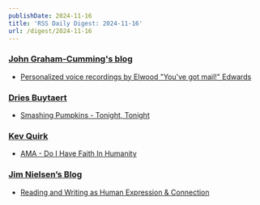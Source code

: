 ```yaml
---
publishDate: 2024-11-16
title: 'RSS Daily Digest: 2024-11-16'
url: /digest/2024-11-16
---
```


### [John Graham-Cumming's blog](http://blog.jgc.org/)

  * [Personalized voice recordings by Elwood "You've got mail!" Edwards](http://blog.jgc.org/feeds/3123313590817156000/comments/default)
  
### [Dries Buytaert](https://dri.es/)

  * [Smashing Pumpkins - Tonight, Tonight](https://dri.es/smashing-pumpkins-tonight-tonight)
  
### [Kev Quirk](https://kevquirk.com/)

  * [AMA - Do I Have Faith In Humanity](https://kevquirk.com/blog/ama-do-i-have-faith-in-humanity)
  
### [Jim Nielsen’s Blog](https://blog.jim-nielsen.com/)

  * [Reading and Writing as Human Expression & Connection](https://blog.jim-nielsen.com/2024/writing-is-human-expression/)
  
